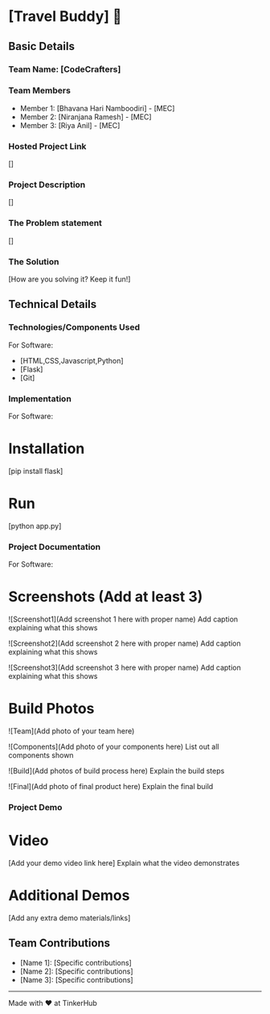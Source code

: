 # [Travel Buddy] 🎯


## Basic Details
### Team Name: [CodeCrafters]


### Team Members
- Member 1: [Bhavana Hari Namboodiri] - [MEC]
- Member 2: [Niranjana Ramesh] - [MEC]
- Member 3: [Riya Anil] - [MEC]

### Hosted Project Link
[]

### Project Description
[]

### The Problem statement
[]

### The Solution
[How are you solving it? Keep it fun!]

## Technical Details
### Technologies/Components Used
For Software:
- [HTML,CSS,Javascript,Python]
- [Flask]
- [Git]

### Implementation
For Software:
# Installation
[pip install flask]

# Run
[python app.py]

### Project Documentation
For Software:

# Screenshots (Add at least 3)
![Screenshot1](Add screenshot 1 here with proper name)
Add caption explaining what this shows

![Screenshot2](Add screenshot 2 here with proper name)
Add caption explaining what this shows

![Screenshot3](Add screenshot 3 here with proper name)
Add caption explaining what this shows

# Build Photos
![Team](Add photo of your team here)


![Components](Add photo of your components here)
List out all components shown

![Build](Add photos of build process here)
Explain the build steps

![Final](Add photo of final product here)
Explain the final build

### Project Demo
# Video
[Add your demo video link here]
Explain what the video demonstrates

# Additional Demos
[Add any extra demo materials/links]

## Team Contributions
- [Name 1]: [Specific contributions]
- [Name 2]: [Specific contributions]
- [Name 3]: [Specific contributions]

---
Made with ❤️ at TinkerHub
